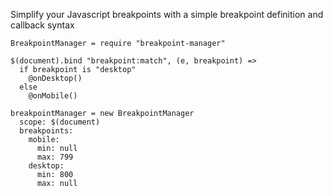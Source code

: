 Simplify your Javascript breakpoints with a simple breakpoint definition and callback syntax

```
BreakpointManager = require "breakpoint-manager"

$(document).bind "breakpoint:match", (e, breakpoint) =>
  if breakpoint is "desktop"
    @onDesktop()
  else
    @onMobile()

breakpointManager = new BreakpointManager
  scope: $(document)
  breakpoints:
    mobile:
      min: null
      max: 799
    desktop:
      min: 800
      max: null
```
